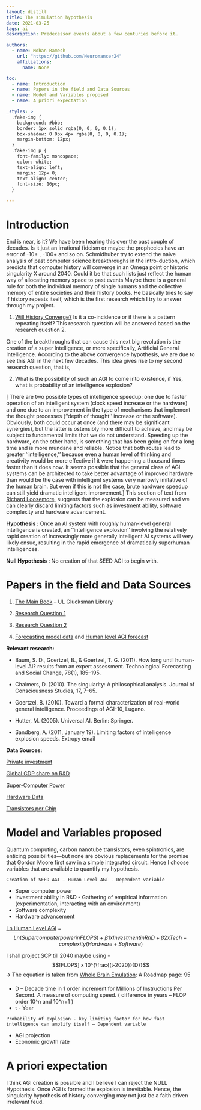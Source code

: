 ```yaml
---
layout: distill
title: The simulation hypothesis
date: 2021-03-25
tags: ai
description: Predecessor events about a few centuries before it…

authors:
  - name: Mohan Ramesh
    url: "https://github.com/Neuromancer24"
    affiliations: 
      name: None

toc:
  - name: Introduction
  - name: Papers in the field and Data Sources
  - name: Model and Variables proposed
  - name: A priori expectation

_styles: >
  .fake-img {
    background: #bbb;
    border: 1px solid rgba(0, 0, 0, 0.1);
    box-shadow: 0 0px 4px rgba(0, 0, 0, 0.1);
    margin-bottom: 12px;
  }
  .fake-img p {
    font-family: monospace;
    color: white;
    text-align: left;
    margin: 12px 0;
    text-align: center;
    font-size: 16px;
  }

---
```

# Introduction

End is near, is it? We have been hearing this over the past couple of decades. Is it just an irrational fideism or maybe the prophecies have an error of -10+ , -100+ and so on. Schmidhuber try to
extend the naive analysis of past computer science breakthroughs in the intro-duction, which predicts that computer history will converge in an Omega point or historic singularity X
around 2040. Could it be that such lists just reflect the human way of allocating memory space to past events Maybe there is a general rule for both the individual memory of single humans and
the collective memory of entire societies and their history books. He basically tries to say if history repeats itself, which is the first research which I try to answer through my project.

1) [Will History Converge?](https://people.idsia.ch/~juergen/history.html) Is it a co-incidence or if there is a pattern repeating itself? This research question will be answered based on the research question 2.

One of the breakthroughs that can cause this next big revolution is the creation of a super Intelligence, or more specifically, Artificial General Intelligence. According to the above convergence
hypothesis, we are due to see this AGI in the next few decades. This idea gives rise to my second research question, that is,

2) What is the possibility of such an AGI to come into existence, if Yes, what is probability of an intelligence explosion?

[ There are two possible types of intelligence speedup: one due to faster operation of an intelligent system (clock speed increase or the hardware) and one due to an improvement in the type of mechanisms that
implement the thought processes (‘‘depth of thought’’ increase or the software). Obviously, both could occur at once (and there may be significant synergies), but the latter is ostensibly more difficult to achieve, and
may be subject to fundamental limits that we do not understand. Speeding up the hardware, on the other hand, is something that has been going on for a long time and is more mundane and reliable. Notice that both
routes lead to greater ‘‘intelligence,’’ because even a human level of thinking and creativity would be more effective if it were happening a thousand times faster than it does now. It seems possible that the general
class of AGI systems can be architected to take better advantage of improved hardware than would be the case with intelligent systems very narrowly imitative of the human brain. But even if this is not the case,
brute hardware speedup can still yield dramatic intelligent improvement.] This section of text from [Richard Loosemore](https://lists.extropy.org/pipermail/extropy-chat/2011-January/063255.html), suggests that the explosion can be measured and we can clearly discard limiting factors such
as investment ability, software complexity and hardware advancement.

**Hypothesis :** Once an AI system with roughly human-level general intelligence is created, an ‘‘intelligence explosion’’ involving the relatively rapid creation of increasingly more
generally intelligent AI systems will very likely ensue, resulting in the rapid emergence of dramatically superhuman intelligences.

**Null Hypothesis :** No creation of that SEED AGI to begin with.

# Papers in the field and Data Sources

1. [The Main Book](https://uol.primo.exlibrisgroup.com/discovery/fulldisplay?docid=cdi_askewsholts_vlebooks_9783642325601&context=PC&vid=353UOL_INST:353UOL_VU1&lang=en&search_scope=MyInst_and_CI&adaptor=Primo%20Central&tab=TAB1&query=any,contains,singularity%20hypothesis&sortby=rank) – UL Glucksman Library

2. [Research Question 1](https://link.springer.com/chapter/10.1007/978-3-642-32560-1_4)

3. [Research Question 2](https://lists.extropy.org/pipermail/extropy-chat/2011-January/063255.html)

4. [Forecasting model data](https://otexts.com/fpp2/forecasting-regression.html) and [Human level AGI forecast](https://commons.wikimedia.org/wiki/File:Estimations_of_Human_Brain_Emulation_Required_Performance.svg)

**Relevant research:**

- Baum, S. D., Goertzel, B., & Goertzel, T. G. (2011). How long until
human-level AI? results from an expert assessment. Technological
Forecasting and Social Change, 78(1), 185–195.

- Chalmers, D. (2010). The singularity: A philosophical analysis. Journal of Consciousness Studies, 17, 7–65.
- Goertzel, B. (2010). Toward a formal characterization of real-world general intelligence. Proceedings of AGI-10, Lugano.
- Hutter, M. (2005). Universal AI. Berlin: Springer.
- Sandberg, A. (2011, January 19). Limiting factors of intelligence explosion speeds. Extropy email

**Data Sources:**

[Private investment](https://fred.stlouisfed.org/series/Y006RC1Q027SBEA)

[Global GDP share on R&D](https://ourworldindata.org/grapher/research-and-development-expenditure-of-gdp?tab=chart&country=~OWID_WRL)

[Super-Computer Power](https://ourworldindata.org/grapher/supercomputer-power-flops?time=earliest..2020)

[Hardware Data](https://github.com/rfordatascience/tidytuesday/tree/master/data/2019/2019-09-03)

[Transistors per Chip](https://ourworldindata.org/technological-progress)

# Model and Variables proposed

Quantum computing, carbon nanotube transistors, even spintronics, are enticing possibilities—but none are obvious replacements for the promise that Gordon Moore first saw in a simple integrated circuit. Hence I choose variables that are available to quantify my hypothesis.

`Creation of SEED AGI – Human Level AGI - Dependent variable`

- Super computer power
- Investment ability in R&D - Gathering of empirical information (experimentation, interacting with an environment)
- Software complexity
- Hardware advancement

[Ln Human Level AGI](https://commons.wikimedia.org/wiki/File:Estimations_of_Human_Brain_Emulation_Required_Performance.svg) = 
$$
Ln (Super computer power in FLOPS) + β1 x Investment in RnD + β2 x Tech-complexity ( Hardware + Software )
$$

I shall project SCP till 2040 maybe using - $$[FLOPS] x 10^{\frac{(t‐2020)}{D}}$$ 🡪 The equation is taken from [Whole Brain Emulation](https://www.fhi.ox.ac.uk/Reports/2008-3.pdf): A Roadmap page: 95

- D – Decade time in 1 order increment for Millions of Instructions Per Second. A measure of computing speed. ( difference in years – FLOP order 10^n and 10^n+1 )
- t - Year

`Probability of explosion - key limiting factor for how fast intelligence can amplify itself – Dependent variable
`
- AGI projection
- Economic growth rate

# A priori expectation

I think AGI creation is possible and I believe I can reject the NULL Hypothesis. Once AGI is formed the explosion is inevitable. Hence, the singularity hypothesis of history converging may not just be a faith driven irrelevant feud.